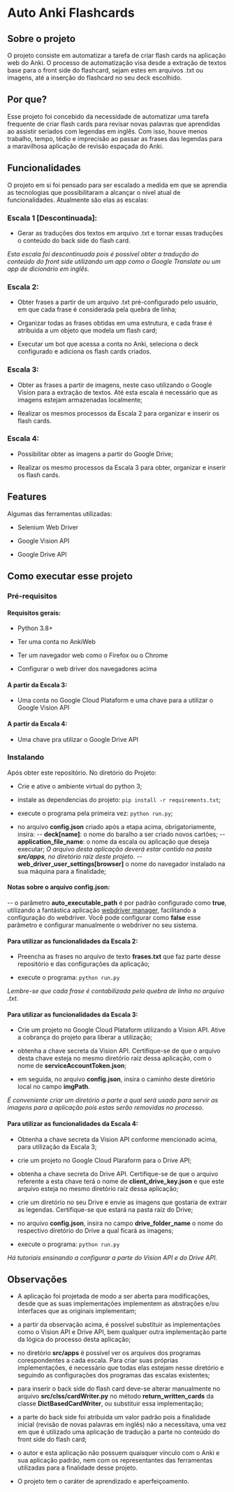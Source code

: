 # Auto Anki Flashcards

## Sobre o projeto

O projeto consiste em automatizar a tarefa de criar flash cards na aplicação web do Anki. O processo de automatização visa desde a extração de textos base para o front side do flashcard, sejam estes em arquivos .txt ou imagens, até a inserção do flashcard no seu deck escolhido.

## Por que?

Esse projeto foi concebido da necessidade de automatizar uma tarefa frequente de criar flash cards para revisar novas palavras que aprendidas ao assistir seriados com legendas em inglês. Com isso, houve menos trabalho, tempo, tédio e imprecisão ao passar as frases das legendas para a maravilhosa aplicação de revisão espaçada do Anki.

## Funcionalidades

O projeto em si foi pensado para ser escalado a medida em que se aprendia as tecnologias que possibilitaram a alcançar o nível atual de funcionalidades. Atualmente são elas as escalas:

### Escala 1 [Descontinuada]:

- Gerar as traduções dos textos em arquivo .txt e tornar essas traduções o conteúdo do back side do flash card.

*Esta escala foi descontinuada pois é possível obter a tradução do conteúdo do front side utilizando um app como o Google Translate ou um app de dicionário em inglês.*

### Escala 2:

- Obter frases a partir de um arquivo .txt pré-configurado pelo usuário, em que cada frase é considerada pela quebra de linha;

- Organizar todas as frases obtidas em uma estrutura, e cada frase é atribuida a um objeto que modela um flash card;


- Executar um bot que acessa a conta no Anki, seleciona o deck configurado e adiciona os flash cards criados.

### Escala 3:

- Obter as frases a partir de imagens, neste caso utilizando o Google Vision para a extração de textos. Até esta escala é necessário que as imagens estejam armazenadas localmente;

- Realizar os mesmos processos da Escala 2 para organizar e inserir os flash cards.

### Escala 4:

- Possibilitar obter as imagens a partir do Google Drive;

- Realizar os mesmo processos da Escala 3 para obter, organizar e inserir os flash cards.

## Features

Algumas das ferramentas utilizadas:

* Selenium Web Driver

* Google Vision API

* Google Drive API

## Como executar esse projeto

### Pré-requisitos

#### Requisitos gerais:

- Python 3.8+

- Ter uma conta no AnkiWeb

- Ter um navegador web como o Firefox ou o Chrome

- Configurar o web driver dos navegadores acima

#### A partir da Escala 3:

- Uma conta no Google Cloud Plataform e uma chave para a utilizar o Google Vision API

#### A partir da Escala 4:

- Uma chave pra utilizar o Google Drive API

### Instalando

Após obter este repositório. No diretório do Projeto:

- Crie e ative o ambiente virtual do python 3;

- instale as dependencias do projeto:
`pip install -r requirements.txt`;

- execute o programa pela primeira vez: `python run.py`;

- no arquivo **config.json** criado após a etapa acima, obrigatoriamente, insira:
 -- **deck[name]**: o nome do baralho a ser criado novos cartões;
 -- **application_file_name**: o nome da escala ou aplicação que deseja executar;
*O arquivo desta aplicação deverá estar contido na pasta **src/apps**, no diretório raíz deste projeto.*
 -- **web_driver_user_settings[browser]** o nome do navegador instalado na sua máquina para a finalidade;

#### Notas sobre o arquivo config.json: 
-- o parâmetro **auto_executable_path** é por padrão configurado como **true**, utilizando a fantástica aplicação [webdriver manager](https://github.com/SergeyPirogov/webdriver_manager), facilitando a configuração do webdriver. Você pode configurar como **false** esse parâmetro e configurar manualmente o webdriver no seu sistema.

#### Para utilizar as funcionalidades da Escala 2:

- Preencha as frases no arquivo de texto **frases.txt** que faz parte desse repositório e das configurações da aplicação;

- execute o programa: `python run.py`

*Lembre-se que cada frase é contabilizada pela quebra de linha no arquivo .txt.*

#### Para utilizar as funcionalidades da Escala 3:

- Crie um projeto no Google Cloud Plataform utilizando a Vision API. Ative a cobrança do projeto para liberar a utilização;

- obtenha a chave secreta da Vision API. Certifique-se de que o arquivo desta chave esteja no mesmo diretório raiz dessa aplicação, com o nome de **serviceAccountToken.json**;

- em seguida, no arquivo **config.json**, insira o caminho deste diretório local no campo **imgPath**. 

*É conveniente criar um diretório a parte a qual será usado para servir as imagens para a aplicação pois estas serão removidas no processo*. 

#### Para utilizar as funcionalidades da Escala 4:

- Obtenha a chave secreta da Vision API conforme mencionado acima, para utilização da Escala 3;

- crie um projeto no Google Cloud Plaraform para o Drive API;

- obtenha a chave secreta do Drive API. Certifique-se de que o arquivo referente a esta chave terá o nome de **client_drive_key.json** e que este arquivo esteja no mesmo diretório raíz dessa aplicação;

- crie um diretório no seu Drive e envie as imagens que gostaria de extrair as legendas. Certifique-se que estará na pasta raíz do Drive;

- no arquivo **config.json**, insira no campo **drive_folder_name** o nome do respectivo diretório do Drive a qual ficará as imagens;

- execute o programa: `python run.py`

*Há tutoriais ensinando a configurar a parte do Vision API e do Drive API.*

## Observações

- A aplicação foi projetada de modo a ser aberta para modificações, desde que as suas implementações implementem as abstrações e/ou interfaces que as originais implementam;

- a partir da observação acima, é possível substituir as implementações como o Vision API e Drive API, bem qualquer outra implementação parte da lógica do processo desta aplicação;

- no diretório **src/apps** é possível ver os arquivos dos programas corespondentes a cada escala. Para criar suas próprias implementações, é necessário que todas elas estejam nesse diretório e seguindo as configurações dos programas das escalas existentes;

- para inserir o back side do flash card deve-se alterar manualmente no arquivo **src/clss/cardWriter.py** no método **return_written_cards** da classe **DictBasedCardWriter**, ou substituir essa implementação;

- a parte do back side foi atribuida um valor padrão pois a finalidade inicial (revisão de novas palavras em inglês) não a necessitava, uma vez em que é utilizado uma aplicação de tradução a parte no conteúdo do front side do flash card;

- o autor e esta aplicação não possuem quaisquer vínculo com o Anki e sua aplicação padrão, nem com os representantes das ferramentas utilizadas para a finalidade desse projeto.

- O projeto tem o caráter de aprendizado e aperfeiçoamento.
